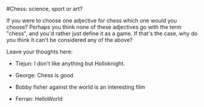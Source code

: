 #Chess: science, sport or art?

If you were to choose one adjective for chess which one would you choose? 
Perhaps you think none of these adjectives go with the term "chess", and you'd rather just 
define it as a game. If that's the case, why do you think it can't be considered any of the above? 



Leave your thoughts here:

- Tiejun: I don't like anything but Holloknight.

- George: Chess is good
- Bobby fisher against the world is an interesting film
- Ferran: HelloWorld

